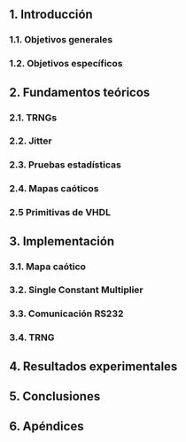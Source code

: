  
## 1. Introducción
### 1.1. Objetivos generales
### 1.2. Objetivos específicos

## 2. Fundamentos teóricos
### 2.1. TRNGs
### 2.2. Jitter
### 2.3. Pruebas estadísticas
### 2.4. Mapas caóticos
### 2.5 Primitivas de VHDL

## 3. Implementación
### 3.1. Mapa caótico
### 3.2. Single Constant Multiplier
### 3.3. Comunicación RS232
### 3.4. TRNG

## 4. Resultados experimentales

## 5. Conclusiones
## 6. Apéndices

